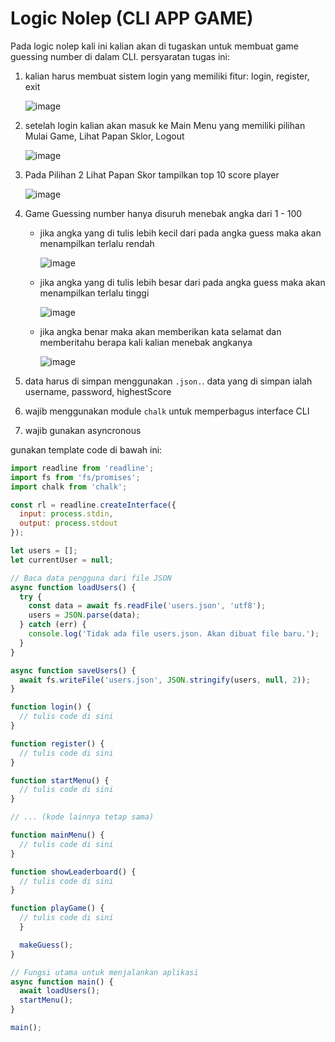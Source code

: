 # Logic Nolep (CLI APP GAME)

Pada logic nolep kali ini kalian akan di tugaskan untuk membuat game guessing number di dalam CLI. persyaratan tugas ini:
  1. kalian harus membuat sistem login yang memiliki fitur: login, register, exit
     
     ![image](https://github.com/user-attachments/assets/d5cfa9c3-c98f-43af-82ed-6f6a2e1b16b3)
 
  2. setelah login kalian akan masuk ke Main Menu yang memiliki pilihan Mulai Game, Lihat Papan Sklor, Logout

     ![image](https://github.com/user-attachments/assets/9b43ed35-827b-4f21-b7e9-93a7f809ed55)

  3. Pada Pilihan 2 Lihat Papan Skor tampilkan top 10 score player

     ![image](https://github.com/user-attachments/assets/a1c791a4-5821-4a4d-ae5b-5aafee5de039)

  4. Game Guessing number hanya disuruh menebak angka dari 1 - 100
     - jika angka yang di tulis lebih kecil dari pada angka guess maka akan menampilkan terlalu rendah
       
       ![image](https://github.com/user-attachments/assets/f0090ea6-afae-4e90-823e-34536c2a3229)

     - jika angka yang di tulis lebih besar dari pada angka guess maka akan menampilkan terlalu tinggi
    
       ![image](https://github.com/user-attachments/assets/2df9d570-32d1-4b21-8e0c-3ea8052cd1f2)

     - jika angka benar maka akan memberikan kata selamat dan memberitahu berapa kali kalian menebak angkanya
    
       ![image](https://github.com/user-attachments/assets/ab9df714-23d1-4cdb-8ec3-ad49fa1f0c66)


  5. data harus di simpan menggunakan `.json.`. data yang di simpan ialah username, password, highestScore
  6. wajib menggunakan module `chalk` untuk memperbagus interface CLI
  7. wajib gunakan asyncronous 

gunakan template code di bawah ini:

```js
import readline from 'readline';
import fs from 'fs/promises';
import chalk from 'chalk';

const rl = readline.createInterface({
  input: process.stdin,
  output: process.stdout
});

let users = [];
let currentUser = null;

// Baca data pengguna dari file JSON
async function loadUsers() {
  try {
    const data = await fs.readFile('users.json', 'utf8');
    users = JSON.parse(data);
  } catch (err) {
    console.log('Tidak ada file users.json. Akan dibuat file baru.');
  }
}

async function saveUsers() {
  await fs.writeFile('users.json', JSON.stringify(users, null, 2));
}

function login() {
  // tulis code di sini
}

function register() {
  // tulis code di sini
}

function startMenu() {
  // tulis code di sini
}

// ... (kode lainnya tetap sama)

function mainMenu() {
  // tulis code di sini
}

function showLeaderboard() {
  // tulis code di sini
}

function playGame() {
  // tulis code di sini
  }

  makeGuess();
}

// Fungsi utama untuk menjalankan aplikasi
async function main() {
  await loadUsers();
  startMenu();
}

main();
```
